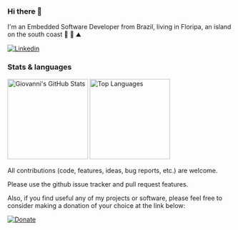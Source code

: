### Hi there 👋 

I'm an Embedded Software Developer from Brazil, living in Floripa, an island on the south coast :ocean: :palm_tree: :mountain:

[![Linkedin](https://img.shields.io/badge/LinkedIn-0077B5?style=for-the-badge&logo=linkedin&logoColor=white)](https://www.linkedin.com/in/giovannibauermeister/)

### Stats & languages
<div style= "display: inline_block">
<img height="180em" alt="Giovanni's GitHub Stats" src="https://github-readme-stats.vercel.app/api?username=giobauermeister&show_icons=true&theme=highcontrast&count_private=false">
<img height="180em" alt="Top Languages" src="https://github-readme-stats.vercel.app/api/top-langs/?username=giobauermeister&layout=compact&langs_count=10&theme=highcontrast">
</div>

<!--
**giobauermeister/giobauermeister** is a ✨ _special_ ✨ repository because its `README.md` (this file) appears on your GitHub profile.

Here are some ideas to get you started:

- 🔭 I’m currently working on ...
- 🌱 I’m currently learning ...
- 👯 I’m looking to collaborate on ...
- 🤔 I’m looking for help with ...
- 💬 Ask me about ...
- 📫 How to reach me: ...
- 😄 Pronouns: ...
- ⚡ Fun fact: ...
-->

All contributions (code, features, ideas, bug reports, etc.) are welcome.

Please use the github issue tracker and pull request features.

Also, if you find useful any of my projects or software, please feel free to
consider making a donation of your choice at the link below:

[![Donate](https://www.paypalobjects.com/webstatic/i/logo/rebrand/ppcom.png)](https://www.paypal.me/giobauermeister)
